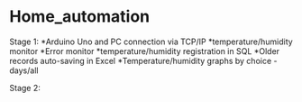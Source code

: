 # Home_automation

Stage 1:
*Arduino Uno and PC connection via TCP/IP
*temperature/humidity monitor
*Error monitor
*temperature/humidity registration in SQL
*Older records auto-saving in Excel
*Temperature/humidity graphs by choice - days/all

Stage 2:
